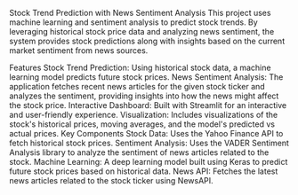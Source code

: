 Stock Trend Prediction with News Sentiment Analysis
This project uses machine learning and sentiment analysis to predict stock trends. By leveraging historical stock price data and analyzing news sentiment, the system provides stock predictions along with insights based on the current market sentiment from news sources.

Features
Stock Trend Prediction: Using historical stock data, a machine learning model predicts future stock prices.
News Sentiment Analysis: The application fetches recent news articles for the given stock ticker and analyzes the sentiment, providing insights into how the news might affect the stock price.
Interactive Dashboard: Built with Streamlit for an interactive and user-friendly experience.
Visualization: Includes visualizations of the stock's historical prices, moving averages, and the model's predicted vs actual prices.
Key Components
Stock Data: Uses the Yahoo Finance API to fetch historical stock prices.
Sentiment Analysis: Uses the VADER Sentiment Analysis library to analyze the sentiment of news articles related to the stock.
Machine Learning: A deep learning model built using Keras to predict future stock prices based on historical data.
News API: Fetches the latest news articles related to the stock ticker using NewsAPI.
